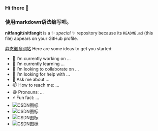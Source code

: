 ### Hi there 👋
### 使用markdown语法编写吧。

**nitfangit/nitfangit** is a ✨ _special_ ✨ repository because its `README.md` (this file) appears on your GitHub profile.


[静态徽章网站](https://shields.io)
Here are some ideas to get you started:

- 🔭 I’m currently working on ...
- 🌱 I’m currently learning ...
- 👯 I’m looking to collaborate on ...
- 🤔 I’m looking for help with ...
- 💬 Ask me about ...
- 📫 How to reach me: ...
- 😄 Pronouns: ...
- ⚡ Fun fact: ...
- ![CSDN图标](https://img.shields.io/github/issues/Snailclimb/JavaGuide "CSDN图标")
- ![CSDN图标](https://img.shields.io/github/forks/Snailclimb/JavaGuide "CSDN图标")
- ![CSDN图标](https://img.shields.io/github/stars/Snailclimb/JavaGuide "CSDN图标")
- ![CSDN图标](https://img.shields.io/twitter/url?url=https%3A%2F%2Fgithub.com%2FSnailclimb%2FJavaGuide "CSDN图标")


